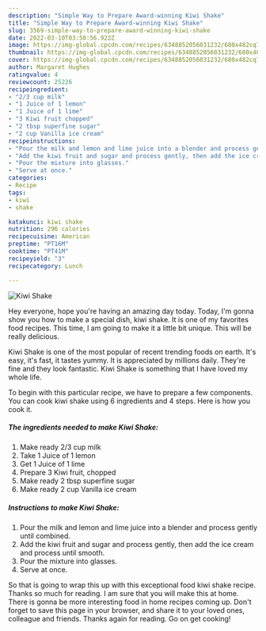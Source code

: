 ```yaml
---
description: "Simple Way to Prepare Award-winning Kiwi Shake"
title: "Simple Way to Prepare Award-winning Kiwi Shake"
slug: 3569-simple-way-to-prepare-award-winning-kiwi-shake
date: 2022-03-10T03:50:56.922Z
image: https://img-global.cpcdn.com/recipes/6348852056031232/680x482cq70/kiwi-shake-recipe-main-photo.jpg
thumbnail: https://img-global.cpcdn.com/recipes/6348852056031232/680x482cq70/kiwi-shake-recipe-main-photo.jpg
cover: https://img-global.cpcdn.com/recipes/6348852056031232/680x482cq70/kiwi-shake-recipe-main-photo.jpg
author: Margaret Hughes
ratingvalue: 4
reviewcount: 25226
recipeingredient:
- "2/3 cup milk"
- "1 Juice of 1 lemon"
- "1 Juice of 1 lime"
- "3 Kiwi fruit chopped"
- "2 tbsp superfine sugar"
- "2 cup Vanilla ice cream"
recipeinstructions:
- "Pour the milk and lemon and lime juice into a blender and process gently until combined."
- "Add the kiwi fruit and sugar and process gently, then add the ice cream and process until smooth."
- "Pour the mixture into glasses."
- "Serve at once."
categories:
- Recipe
tags:
- kiwi
- shake

katakunci: kiwi shake 
nutrition: 296 calories
recipecuisine: American
preptime: "PT16M"
cooktime: "PT41M"
recipeyield: "3"
recipecategory: Lunch

---
```



![Kiwi Shake](https://img-global.cpcdn.com/recipes/6348852056031232/680x482cq70/kiwi-shake-recipe-main-photo.jpg)

Hey everyone, hope you're having an amazing day today. Today, I'm gonna show you how to make a special dish, kiwi shake. It is one of my favorites food recipes. This time, I am going to make it a little bit unique. This will be really delicious.

Kiwi Shake is one of the most popular of recent trending foods on earth. It's easy, it's fast, it tastes yummy. It is appreciated by millions daily. They're fine and they look fantastic. Kiwi Shake is something that I have loved my whole life.




To begin with this particular recipe, we have to prepare a few components. You can cook kiwi shake using 6 ingredients and 4 steps. Here is how you cook it.

<!--inarticleads1-->

##### The ingredients needed to make Kiwi Shake:

1. Make ready 2/3 cup milk
1. Take 1 Juice of 1 lemon
1. Get 1 Juice of 1 lime
1. Prepare 3 Kiwi fruit, chopped
1. Make ready 2 tbsp superfine sugar
1. Make ready 2 cup Vanilla ice cream




<!--inarticleads2-->

##### Instructions to make Kiwi Shake:

1. Pour the milk and lemon and lime juice into a blender and process gently until combined.
1. Add the kiwi fruit and sugar and process gently, then add the ice cream and process until smooth.
1. Pour the mixture into glasses.
1. Serve at once.




So that is going to wrap this up with this exceptional food kiwi shake recipe. Thanks so much for reading. I am sure that you will make this at home. There is gonna be more interesting food in home recipes coming up. Don't forget to save this page in your browser, and share it to your loved ones, colleague and friends. Thanks again for reading. Go on get cooking!
